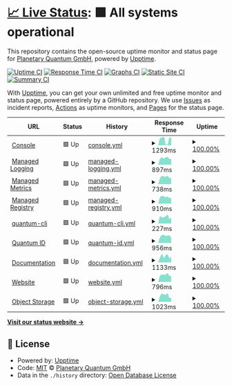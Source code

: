 # [📈 Live Status](https://status.planetary-quantum.com): <!--live status--> **🟩 All systems operational**

This repository contains the open-source uptime monitor and status page for [Planetary Quantum GmbH](https://www.planetary-quantum.com/), powered by [Upptime](https://github.com/upptime/upptime).

[![Uptime CI](https://github.com/hostwithquantum/status.planetary-quantum.com/workflows/Uptime%20CI/badge.svg)](https://github.com/hostwithquantum/status.planetary-quantum.com/actions?query=workflow%3A%22Uptime+CI%22)
[![Response Time CI](https://github.com/hostwithquantum/status.planetary-quantum.com/workflows/Response%20Time%20CI/badge.svg)](https://github.com/hostwithquantum/status.planetary-quantum.com/actions?query=workflow%3A%22Response+Time+CI%22)
[![Graphs CI](https://github.com/hostwithquantum/status.planetary-quantum.com/workflows/Graphs%20CI/badge.svg)](https://github.com/hostwithquantum/status.planetary-quantum.com/actions?query=workflow%3A%22Graphs+CI%22)
[![Static Site CI](https://github.com/hostwithquantum/status.planetary-quantum.com/workflows/Static%20Site%20CI/badge.svg)](https://github.com/hostwithquantum/status.planetary-quantum.com/actions?query=workflow%3A%22Static+Site+CI%22)
[![Summary CI](https://github.com/hostwithquantum/status.planetary-quantum.com/workflows/Summary%20CI/badge.svg)](https://github.com/hostwithquantum/status.planetary-quantum.com/actions?query=workflow%3A%22Summary+CI%22)

With [Upptime](https://upptime.js.org), you can get your own unlimited and free uptime monitor and status page, powered entirely by a GitHub repository. We use [Issues](https://github.com/hostwithquantum/status.planetary-quantum.com/issues) as incident reports, [Actions](https://github.com/hostwithquantum/status.planetary-quantum.com/actions) as uptime monitors, and [Pages](https://status.planetary-quantum.com) for the status page.

<!--start: status pages-->
<!-- This summary is generated by Upptime (https://github.com/upptime/upptime) -->
<!-- Do not edit this manually, your changes will be overwritten -->
<!-- prettier-ignore -->
| URL | Status | History | Response Time | Uptime |
| --- | ------ | ------- | ------------- | ------ |
| <img alt="" src="https://icons.duckduckgo.com/ip3/console.planetary-quantum.com.ico" height="13"> [Console](https://console.planetary-quantum.com/) | 🟩 Up | [console.yml](https://github.com/hostwithquantum/status.planetary-quantum.com/commits/HEAD/history/console.yml) | <details><summary><img alt="Response time graph" src="./graphs/console/response-time-week.png" height="20"> 1293ms</summary><br><a href="https://status.planetary-quantum.com/history/console"><img alt="Response time 1221" src="https://img.shields.io/endpoint?url=https%3A%2F%2Fraw.githubusercontent.com%2Fhostwithquantum%2Fstatus.planetary-quantum.com%2FHEAD%2Fapi%2Fconsole%2Fresponse-time.json"></a><br><a href="https://status.planetary-quantum.com/history/console"><img alt="24-hour response time 1788" src="https://img.shields.io/endpoint?url=https%3A%2F%2Fraw.githubusercontent.com%2Fhostwithquantum%2Fstatus.planetary-quantum.com%2FHEAD%2Fapi%2Fconsole%2Fresponse-time-day.json"></a><br><a href="https://status.planetary-quantum.com/history/console"><img alt="7-day response time 1293" src="https://img.shields.io/endpoint?url=https%3A%2F%2Fraw.githubusercontent.com%2Fhostwithquantum%2Fstatus.planetary-quantum.com%2FHEAD%2Fapi%2Fconsole%2Fresponse-time-week.json"></a><br><a href="https://status.planetary-quantum.com/history/console"><img alt="30-day response time 1163" src="https://img.shields.io/endpoint?url=https%3A%2F%2Fraw.githubusercontent.com%2Fhostwithquantum%2Fstatus.planetary-quantum.com%2FHEAD%2Fapi%2Fconsole%2Fresponse-time-month.json"></a><br><a href="https://status.planetary-quantum.com/history/console"><img alt="1-year response time 1186" src="https://img.shields.io/endpoint?url=https%3A%2F%2Fraw.githubusercontent.com%2Fhostwithquantum%2Fstatus.planetary-quantum.com%2FHEAD%2Fapi%2Fconsole%2Fresponse-time-year.json"></a></details> | <details><summary><a href="https://status.planetary-quantum.com/history/console">100.00%</a></summary><a href="https://status.planetary-quantum.com/history/console"><img alt="All-time uptime 99.93%" src="https://img.shields.io/endpoint?url=https%3A%2F%2Fraw.githubusercontent.com%2Fhostwithquantum%2Fstatus.planetary-quantum.com%2FHEAD%2Fapi%2Fconsole%2Fuptime.json"></a><br><a href="https://status.planetary-quantum.com/history/console"><img alt="24-hour uptime 100.00%" src="https://img.shields.io/endpoint?url=https%3A%2F%2Fraw.githubusercontent.com%2Fhostwithquantum%2Fstatus.planetary-quantum.com%2FHEAD%2Fapi%2Fconsole%2Fuptime-day.json"></a><br><a href="https://status.planetary-quantum.com/history/console"><img alt="7-day uptime 100.00%" src="https://img.shields.io/endpoint?url=https%3A%2F%2Fraw.githubusercontent.com%2Fhostwithquantum%2Fstatus.planetary-quantum.com%2FHEAD%2Fapi%2Fconsole%2Fuptime-week.json"></a><br><a href="https://status.planetary-quantum.com/history/console"><img alt="30-day uptime 99.97%" src="https://img.shields.io/endpoint?url=https%3A%2F%2Fraw.githubusercontent.com%2Fhostwithquantum%2Fstatus.planetary-quantum.com%2FHEAD%2Fapi%2Fconsole%2Fuptime-month.json"></a><br><a href="https://status.planetary-quantum.com/history/console"><img alt="1-year uptime 99.99%" src="https://img.shields.io/endpoint?url=https%3A%2F%2Fraw.githubusercontent.com%2Fhostwithquantum%2Fstatus.planetary-quantum.com%2FHEAD%2Fapi%2Fconsole%2Fuptime-year.json"></a></details>
| <img alt="" src="https://icons.duckduckgo.com/ip3/logs.planetary-quantum.com.ico" height="13"> [Managed Logging](https://logs.planetary-quantum.com/loki/ready) | 🟩 Up | [managed-logging.yml](https://github.com/hostwithquantum/status.planetary-quantum.com/commits/HEAD/history/managed-logging.yml) | <details><summary><img alt="Response time graph" src="./graphs/managed-logging/response-time-week.png" height="20"> 897ms</summary><br><a href="https://status.planetary-quantum.com/history/managed-logging"><img alt="Response time 817" src="https://img.shields.io/endpoint?url=https%3A%2F%2Fraw.githubusercontent.com%2Fhostwithquantum%2Fstatus.planetary-quantum.com%2FHEAD%2Fapi%2Fmanaged-logging%2Fresponse-time.json"></a><br><a href="https://status.planetary-quantum.com/history/managed-logging"><img alt="24-hour response time 772" src="https://img.shields.io/endpoint?url=https%3A%2F%2Fraw.githubusercontent.com%2Fhostwithquantum%2Fstatus.planetary-quantum.com%2FHEAD%2Fapi%2Fmanaged-logging%2Fresponse-time-day.json"></a><br><a href="https://status.planetary-quantum.com/history/managed-logging"><img alt="7-day response time 897" src="https://img.shields.io/endpoint?url=https%3A%2F%2Fraw.githubusercontent.com%2Fhostwithquantum%2Fstatus.planetary-quantum.com%2FHEAD%2Fapi%2Fmanaged-logging%2Fresponse-time-week.json"></a><br><a href="https://status.planetary-quantum.com/history/managed-logging"><img alt="30-day response time 876" src="https://img.shields.io/endpoint?url=https%3A%2F%2Fraw.githubusercontent.com%2Fhostwithquantum%2Fstatus.planetary-quantum.com%2FHEAD%2Fapi%2Fmanaged-logging%2Fresponse-time-month.json"></a><br><a href="https://status.planetary-quantum.com/history/managed-logging"><img alt="1-year response time 820" src="https://img.shields.io/endpoint?url=https%3A%2F%2Fraw.githubusercontent.com%2Fhostwithquantum%2Fstatus.planetary-quantum.com%2FHEAD%2Fapi%2Fmanaged-logging%2Fresponse-time-year.json"></a></details> | <details><summary><a href="https://status.planetary-quantum.com/history/managed-logging">100.00%</a></summary><a href="https://status.planetary-quantum.com/history/managed-logging"><img alt="All-time uptime 99.96%" src="https://img.shields.io/endpoint?url=https%3A%2F%2Fraw.githubusercontent.com%2Fhostwithquantum%2Fstatus.planetary-quantum.com%2FHEAD%2Fapi%2Fmanaged-logging%2Fuptime.json"></a><br><a href="https://status.planetary-quantum.com/history/managed-logging"><img alt="24-hour uptime 100.00%" src="https://img.shields.io/endpoint?url=https%3A%2F%2Fraw.githubusercontent.com%2Fhostwithquantum%2Fstatus.planetary-quantum.com%2FHEAD%2Fapi%2Fmanaged-logging%2Fuptime-day.json"></a><br><a href="https://status.planetary-quantum.com/history/managed-logging"><img alt="7-day uptime 100.00%" src="https://img.shields.io/endpoint?url=https%3A%2F%2Fraw.githubusercontent.com%2Fhostwithquantum%2Fstatus.planetary-quantum.com%2FHEAD%2Fapi%2Fmanaged-logging%2Fuptime-week.json"></a><br><a href="https://status.planetary-quantum.com/history/managed-logging"><img alt="30-day uptime 100.00%" src="https://img.shields.io/endpoint?url=https%3A%2F%2Fraw.githubusercontent.com%2Fhostwithquantum%2Fstatus.planetary-quantum.com%2FHEAD%2Fapi%2Fmanaged-logging%2Fuptime-month.json"></a><br><a href="https://status.planetary-quantum.com/history/managed-logging"><img alt="1-year uptime 99.93%" src="https://img.shields.io/endpoint?url=https%3A%2F%2Fraw.githubusercontent.com%2Fhostwithquantum%2Fstatus.planetary-quantum.com%2FHEAD%2Fapi%2Fmanaged-logging%2Fuptime-year.json"></a></details>
| <img alt="" src="https://icons.duckduckgo.com/ip3/metrics.planetary-quantum.com.ico" height="13"> [Managed Metrics](https://metrics.planetary-quantum.com/) | 🟩 Up | [managed-metrics.yml](https://github.com/hostwithquantum/status.planetary-quantum.com/commits/HEAD/history/managed-metrics.yml) | <details><summary><img alt="Response time graph" src="./graphs/managed-metrics/response-time-week.png" height="20"> 738ms</summary><br><a href="https://status.planetary-quantum.com/history/managed-metrics"><img alt="Response time 659" src="https://img.shields.io/endpoint?url=https%3A%2F%2Fraw.githubusercontent.com%2Fhostwithquantum%2Fstatus.planetary-quantum.com%2FHEAD%2Fapi%2Fmanaged-metrics%2Fresponse-time.json"></a><br><a href="https://status.planetary-quantum.com/history/managed-metrics"><img alt="24-hour response time 648" src="https://img.shields.io/endpoint?url=https%3A%2F%2Fraw.githubusercontent.com%2Fhostwithquantum%2Fstatus.planetary-quantum.com%2FHEAD%2Fapi%2Fmanaged-metrics%2Fresponse-time-day.json"></a><br><a href="https://status.planetary-quantum.com/history/managed-metrics"><img alt="7-day response time 738" src="https://img.shields.io/endpoint?url=https%3A%2F%2Fraw.githubusercontent.com%2Fhostwithquantum%2Fstatus.planetary-quantum.com%2FHEAD%2Fapi%2Fmanaged-metrics%2Fresponse-time-week.json"></a><br><a href="https://status.planetary-quantum.com/history/managed-metrics"><img alt="30-day response time 700" src="https://img.shields.io/endpoint?url=https%3A%2F%2Fraw.githubusercontent.com%2Fhostwithquantum%2Fstatus.planetary-quantum.com%2FHEAD%2Fapi%2Fmanaged-metrics%2Fresponse-time-month.json"></a><br><a href="https://status.planetary-quantum.com/history/managed-metrics"><img alt="1-year response time 660" src="https://img.shields.io/endpoint?url=https%3A%2F%2Fraw.githubusercontent.com%2Fhostwithquantum%2Fstatus.planetary-quantum.com%2FHEAD%2Fapi%2Fmanaged-metrics%2Fresponse-time-year.json"></a></details> | <details><summary><a href="https://status.planetary-quantum.com/history/managed-metrics">100.00%</a></summary><a href="https://status.planetary-quantum.com/history/managed-metrics"><img alt="All-time uptime 99.99%" src="https://img.shields.io/endpoint?url=https%3A%2F%2Fraw.githubusercontent.com%2Fhostwithquantum%2Fstatus.planetary-quantum.com%2FHEAD%2Fapi%2Fmanaged-metrics%2Fuptime.json"></a><br><a href="https://status.planetary-quantum.com/history/managed-metrics"><img alt="24-hour uptime 100.00%" src="https://img.shields.io/endpoint?url=https%3A%2F%2Fraw.githubusercontent.com%2Fhostwithquantum%2Fstatus.planetary-quantum.com%2FHEAD%2Fapi%2Fmanaged-metrics%2Fuptime-day.json"></a><br><a href="https://status.planetary-quantum.com/history/managed-metrics"><img alt="7-day uptime 100.00%" src="https://img.shields.io/endpoint?url=https%3A%2F%2Fraw.githubusercontent.com%2Fhostwithquantum%2Fstatus.planetary-quantum.com%2FHEAD%2Fapi%2Fmanaged-metrics%2Fuptime-week.json"></a><br><a href="https://status.planetary-quantum.com/history/managed-metrics"><img alt="30-day uptime 100.00%" src="https://img.shields.io/endpoint?url=https%3A%2F%2Fraw.githubusercontent.com%2Fhostwithquantum%2Fstatus.planetary-quantum.com%2FHEAD%2Fapi%2Fmanaged-metrics%2Fuptime-month.json"></a><br><a href="https://status.planetary-quantum.com/history/managed-metrics"><img alt="1-year uptime 100.00%" src="https://img.shields.io/endpoint?url=https%3A%2F%2Fraw.githubusercontent.com%2Fhostwithquantum%2Fstatus.planetary-quantum.com%2FHEAD%2Fapi%2Fmanaged-metrics%2Fuptime-year.json"></a></details>
| <img alt="" src="https://icons.duckduckgo.com/ip3/r.planetary-quantum.com.ico" height="13"> [Managed Registry](https://r.planetary-quantum.com/) | 🟩 Up | [managed-registry.yml](https://github.com/hostwithquantum/status.planetary-quantum.com/commits/HEAD/history/managed-registry.yml) | <details><summary><img alt="Response time graph" src="./graphs/managed-registry/response-time-week.png" height="20"> 910ms</summary><br><a href="https://status.planetary-quantum.com/history/managed-registry"><img alt="Response time 803" src="https://img.shields.io/endpoint?url=https%3A%2F%2Fraw.githubusercontent.com%2Fhostwithquantum%2Fstatus.planetary-quantum.com%2FHEAD%2Fapi%2Fmanaged-registry%2Fresponse-time.json"></a><br><a href="https://status.planetary-quantum.com/history/managed-registry"><img alt="24-hour response time 843" src="https://img.shields.io/endpoint?url=https%3A%2F%2Fraw.githubusercontent.com%2Fhostwithquantum%2Fstatus.planetary-quantum.com%2FHEAD%2Fapi%2Fmanaged-registry%2Fresponse-time-day.json"></a><br><a href="https://status.planetary-quantum.com/history/managed-registry"><img alt="7-day response time 910" src="https://img.shields.io/endpoint?url=https%3A%2F%2Fraw.githubusercontent.com%2Fhostwithquantum%2Fstatus.planetary-quantum.com%2FHEAD%2Fapi%2Fmanaged-registry%2Fresponse-time-week.json"></a><br><a href="https://status.planetary-quantum.com/history/managed-registry"><img alt="30-day response time 855" src="https://img.shields.io/endpoint?url=https%3A%2F%2Fraw.githubusercontent.com%2Fhostwithquantum%2Fstatus.planetary-quantum.com%2FHEAD%2Fapi%2Fmanaged-registry%2Fresponse-time-month.json"></a><br><a href="https://status.planetary-quantum.com/history/managed-registry"><img alt="1-year response time 805" src="https://img.shields.io/endpoint?url=https%3A%2F%2Fraw.githubusercontent.com%2Fhostwithquantum%2Fstatus.planetary-quantum.com%2FHEAD%2Fapi%2Fmanaged-registry%2Fresponse-time-year.json"></a></details> | <details><summary><a href="https://status.planetary-quantum.com/history/managed-registry">100.00%</a></summary><a href="https://status.planetary-quantum.com/history/managed-registry"><img alt="All-time uptime 99.99%" src="https://img.shields.io/endpoint?url=https%3A%2F%2Fraw.githubusercontent.com%2Fhostwithquantum%2Fstatus.planetary-quantum.com%2FHEAD%2Fapi%2Fmanaged-registry%2Fuptime.json"></a><br><a href="https://status.planetary-quantum.com/history/managed-registry"><img alt="24-hour uptime 100.00%" src="https://img.shields.io/endpoint?url=https%3A%2F%2Fraw.githubusercontent.com%2Fhostwithquantum%2Fstatus.planetary-quantum.com%2FHEAD%2Fapi%2Fmanaged-registry%2Fuptime-day.json"></a><br><a href="https://status.planetary-quantum.com/history/managed-registry"><img alt="7-day uptime 100.00%" src="https://img.shields.io/endpoint?url=https%3A%2F%2Fraw.githubusercontent.com%2Fhostwithquantum%2Fstatus.planetary-quantum.com%2FHEAD%2Fapi%2Fmanaged-registry%2Fuptime-week.json"></a><br><a href="https://status.planetary-quantum.com/history/managed-registry"><img alt="30-day uptime 100.00%" src="https://img.shields.io/endpoint?url=https%3A%2F%2Fraw.githubusercontent.com%2Fhostwithquantum%2Fstatus.planetary-quantum.com%2FHEAD%2Fapi%2Fmanaged-registry%2Fuptime-month.json"></a><br><a href="https://status.planetary-quantum.com/history/managed-registry"><img alt="1-year uptime 100.00%" src="https://img.shields.io/endpoint?url=https%3A%2F%2Fraw.githubusercontent.com%2Fhostwithquantum%2Fstatus.planetary-quantum.com%2FHEAD%2Fapi%2Fmanaged-registry%2Fuptime-year.json"></a></details>
| <img alt="" src="https://icons.duckduckgo.com/ip3/cli.planetary-quantum.com.ico" height="13"> [quantum-cli](https://cli.planetary-quantum.com/) | 🟩 Up | [quantum-cli.yml](https://github.com/hostwithquantum/status.planetary-quantum.com/commits/HEAD/history/quantum-cli.yml) | <details><summary><img alt="Response time graph" src="./graphs/quantum-cli/response-time-week.png" height="20"> 227ms</summary><br><a href="https://status.planetary-quantum.com/history/quantum-cli"><img alt="Response time 215" src="https://img.shields.io/endpoint?url=https%3A%2F%2Fraw.githubusercontent.com%2Fhostwithquantum%2Fstatus.planetary-quantum.com%2FHEAD%2Fapi%2Fquantum-cli%2Fresponse-time.json"></a><br><a href="https://status.planetary-quantum.com/history/quantum-cli"><img alt="24-hour response time 206" src="https://img.shields.io/endpoint?url=https%3A%2F%2Fraw.githubusercontent.com%2Fhostwithquantum%2Fstatus.planetary-quantum.com%2FHEAD%2Fapi%2Fquantum-cli%2Fresponse-time-day.json"></a><br><a href="https://status.planetary-quantum.com/history/quantum-cli"><img alt="7-day response time 227" src="https://img.shields.io/endpoint?url=https%3A%2F%2Fraw.githubusercontent.com%2Fhostwithquantum%2Fstatus.planetary-quantum.com%2FHEAD%2Fapi%2Fquantum-cli%2Fresponse-time-week.json"></a><br><a href="https://status.planetary-quantum.com/history/quantum-cli"><img alt="30-day response time 227" src="https://img.shields.io/endpoint?url=https%3A%2F%2Fraw.githubusercontent.com%2Fhostwithquantum%2Fstatus.planetary-quantum.com%2FHEAD%2Fapi%2Fquantum-cli%2Fresponse-time-month.json"></a><br><a href="https://status.planetary-quantum.com/history/quantum-cli"><img alt="1-year response time 214" src="https://img.shields.io/endpoint?url=https%3A%2F%2Fraw.githubusercontent.com%2Fhostwithquantum%2Fstatus.planetary-quantum.com%2FHEAD%2Fapi%2Fquantum-cli%2Fresponse-time-year.json"></a></details> | <details><summary><a href="https://status.planetary-quantum.com/history/quantum-cli">100.00%</a></summary><a href="https://status.planetary-quantum.com/history/quantum-cli"><img alt="All-time uptime 99.99%" src="https://img.shields.io/endpoint?url=https%3A%2F%2Fraw.githubusercontent.com%2Fhostwithquantum%2Fstatus.planetary-quantum.com%2FHEAD%2Fapi%2Fquantum-cli%2Fuptime.json"></a><br><a href="https://status.planetary-quantum.com/history/quantum-cli"><img alt="24-hour uptime 100.00%" src="https://img.shields.io/endpoint?url=https%3A%2F%2Fraw.githubusercontent.com%2Fhostwithquantum%2Fstatus.planetary-quantum.com%2FHEAD%2Fapi%2Fquantum-cli%2Fuptime-day.json"></a><br><a href="https://status.planetary-quantum.com/history/quantum-cli"><img alt="7-day uptime 100.00%" src="https://img.shields.io/endpoint?url=https%3A%2F%2Fraw.githubusercontent.com%2Fhostwithquantum%2Fstatus.planetary-quantum.com%2FHEAD%2Fapi%2Fquantum-cli%2Fuptime-week.json"></a><br><a href="https://status.planetary-quantum.com/history/quantum-cli"><img alt="30-day uptime 100.00%" src="https://img.shields.io/endpoint?url=https%3A%2F%2Fraw.githubusercontent.com%2Fhostwithquantum%2Fstatus.planetary-quantum.com%2FHEAD%2Fapi%2Fquantum-cli%2Fuptime-month.json"></a><br><a href="https://status.planetary-quantum.com/history/quantum-cli"><img alt="1-year uptime 99.99%" src="https://img.shields.io/endpoint?url=https%3A%2F%2Fraw.githubusercontent.com%2Fhostwithquantum%2Fstatus.planetary-quantum.com%2FHEAD%2Fapi%2Fquantum-cli%2Fuptime-year.json"></a></details>
| <img alt="" src="https://icons.duckduckgo.com/ip3/id.planetary-quantum.com.ico" height="13"> [Quantum ID](https://id.planetary-quantum.com/) | 🟩 Up | [quantum-id.yml](https://github.com/hostwithquantum/status.planetary-quantum.com/commits/HEAD/history/quantum-id.yml) | <details><summary><img alt="Response time graph" src="./graphs/quantum-id/response-time-week.png" height="20"> 956ms</summary><br><a href="https://status.planetary-quantum.com/history/quantum-id"><img alt="Response time 878" src="https://img.shields.io/endpoint?url=https%3A%2F%2Fraw.githubusercontent.com%2Fhostwithquantum%2Fstatus.planetary-quantum.com%2FHEAD%2Fapi%2Fquantum-id%2Fresponse-time.json"></a><br><a href="https://status.planetary-quantum.com/history/quantum-id"><img alt="24-hour response time 702" src="https://img.shields.io/endpoint?url=https%3A%2F%2Fraw.githubusercontent.com%2Fhostwithquantum%2Fstatus.planetary-quantum.com%2FHEAD%2Fapi%2Fquantum-id%2Fresponse-time-day.json"></a><br><a href="https://status.planetary-quantum.com/history/quantum-id"><img alt="7-day response time 956" src="https://img.shields.io/endpoint?url=https%3A%2F%2Fraw.githubusercontent.com%2Fhostwithquantum%2Fstatus.planetary-quantum.com%2FHEAD%2Fapi%2Fquantum-id%2Fresponse-time-week.json"></a><br><a href="https://status.planetary-quantum.com/history/quantum-id"><img alt="30-day response time 896" src="https://img.shields.io/endpoint?url=https%3A%2F%2Fraw.githubusercontent.com%2Fhostwithquantum%2Fstatus.planetary-quantum.com%2FHEAD%2Fapi%2Fquantum-id%2Fresponse-time-month.json"></a><br><a href="https://status.planetary-quantum.com/history/quantum-id"><img alt="1-year response time 855" src="https://img.shields.io/endpoint?url=https%3A%2F%2Fraw.githubusercontent.com%2Fhostwithquantum%2Fstatus.planetary-quantum.com%2FHEAD%2Fapi%2Fquantum-id%2Fresponse-time-year.json"></a></details> | <details><summary><a href="https://status.planetary-quantum.com/history/quantum-id">100.00%</a></summary><a href="https://status.planetary-quantum.com/history/quantum-id"><img alt="All-time uptime 99.99%" src="https://img.shields.io/endpoint?url=https%3A%2F%2Fraw.githubusercontent.com%2Fhostwithquantum%2Fstatus.planetary-quantum.com%2FHEAD%2Fapi%2Fquantum-id%2Fuptime.json"></a><br><a href="https://status.planetary-quantum.com/history/quantum-id"><img alt="24-hour uptime 100.00%" src="https://img.shields.io/endpoint?url=https%3A%2F%2Fraw.githubusercontent.com%2Fhostwithquantum%2Fstatus.planetary-quantum.com%2FHEAD%2Fapi%2Fquantum-id%2Fuptime-day.json"></a><br><a href="https://status.planetary-quantum.com/history/quantum-id"><img alt="7-day uptime 100.00%" src="https://img.shields.io/endpoint?url=https%3A%2F%2Fraw.githubusercontent.com%2Fhostwithquantum%2Fstatus.planetary-quantum.com%2FHEAD%2Fapi%2Fquantum-id%2Fuptime-week.json"></a><br><a href="https://status.planetary-quantum.com/history/quantum-id"><img alt="30-day uptime 100.00%" src="https://img.shields.io/endpoint?url=https%3A%2F%2Fraw.githubusercontent.com%2Fhostwithquantum%2Fstatus.planetary-quantum.com%2FHEAD%2Fapi%2Fquantum-id%2Fuptime-month.json"></a><br><a href="https://status.planetary-quantum.com/history/quantum-id"><img alt="1-year uptime 100.00%" src="https://img.shields.io/endpoint?url=https%3A%2F%2Fraw.githubusercontent.com%2Fhostwithquantum%2Fstatus.planetary-quantum.com%2FHEAD%2Fapi%2Fquantum-id%2Fuptime-year.json"></a></details>
| <img alt="" src="https://icons.duckduckgo.com/ip3/docs.planetary-quantum.com.ico" height="13"> [Documentation](https://docs.planetary-quantum.com/) | 🟩 Up | [documentation.yml](https://github.com/hostwithquantum/status.planetary-quantum.com/commits/HEAD/history/documentation.yml) | <details><summary><img alt="Response time graph" src="./graphs/documentation/response-time-week.png" height="20"> 1133ms</summary><br><a href="https://status.planetary-quantum.com/history/documentation"><img alt="Response time 934" src="https://img.shields.io/endpoint?url=https%3A%2F%2Fraw.githubusercontent.com%2Fhostwithquantum%2Fstatus.planetary-quantum.com%2FHEAD%2Fapi%2Fdocumentation%2Fresponse-time.json"></a><br><a href="https://status.planetary-quantum.com/history/documentation"><img alt="24-hour response time 1142" src="https://img.shields.io/endpoint?url=https%3A%2F%2Fraw.githubusercontent.com%2Fhostwithquantum%2Fstatus.planetary-quantum.com%2FHEAD%2Fapi%2Fdocumentation%2Fresponse-time-day.json"></a><br><a href="https://status.planetary-quantum.com/history/documentation"><img alt="7-day response time 1133" src="https://img.shields.io/endpoint?url=https%3A%2F%2Fraw.githubusercontent.com%2Fhostwithquantum%2Fstatus.planetary-quantum.com%2FHEAD%2Fapi%2Fdocumentation%2Fresponse-time-week.json"></a><br><a href="https://status.planetary-quantum.com/history/documentation"><img alt="30-day response time 1158" src="https://img.shields.io/endpoint?url=https%3A%2F%2Fraw.githubusercontent.com%2Fhostwithquantum%2Fstatus.planetary-quantum.com%2FHEAD%2Fapi%2Fdocumentation%2Fresponse-time-month.json"></a><br><a href="https://status.planetary-quantum.com/history/documentation"><img alt="1-year response time 960" src="https://img.shields.io/endpoint?url=https%3A%2F%2Fraw.githubusercontent.com%2Fhostwithquantum%2Fstatus.planetary-quantum.com%2FHEAD%2Fapi%2Fdocumentation%2Fresponse-time-year.json"></a></details> | <details><summary><a href="https://status.planetary-quantum.com/history/documentation">100.00%</a></summary><a href="https://status.planetary-quantum.com/history/documentation"><img alt="All-time uptime 99.99%" src="https://img.shields.io/endpoint?url=https%3A%2F%2Fraw.githubusercontent.com%2Fhostwithquantum%2Fstatus.planetary-quantum.com%2FHEAD%2Fapi%2Fdocumentation%2Fuptime.json"></a><br><a href="https://status.planetary-quantum.com/history/documentation"><img alt="24-hour uptime 100.00%" src="https://img.shields.io/endpoint?url=https%3A%2F%2Fraw.githubusercontent.com%2Fhostwithquantum%2Fstatus.planetary-quantum.com%2FHEAD%2Fapi%2Fdocumentation%2Fuptime-day.json"></a><br><a href="https://status.planetary-quantum.com/history/documentation"><img alt="7-day uptime 100.00%" src="https://img.shields.io/endpoint?url=https%3A%2F%2Fraw.githubusercontent.com%2Fhostwithquantum%2Fstatus.planetary-quantum.com%2FHEAD%2Fapi%2Fdocumentation%2Fuptime-week.json"></a><br><a href="https://status.planetary-quantum.com/history/documentation"><img alt="30-day uptime 100.00%" src="https://img.shields.io/endpoint?url=https%3A%2F%2Fraw.githubusercontent.com%2Fhostwithquantum%2Fstatus.planetary-quantum.com%2FHEAD%2Fapi%2Fdocumentation%2Fuptime-month.json"></a><br><a href="https://status.planetary-quantum.com/history/documentation"><img alt="1-year uptime 99.99%" src="https://img.shields.io/endpoint?url=https%3A%2F%2Fraw.githubusercontent.com%2Fhostwithquantum%2Fstatus.planetary-quantum.com%2FHEAD%2Fapi%2Fdocumentation%2Fuptime-year.json"></a></details>
| <img alt="" src="https://icons.duckduckgo.com/ip3/www.planetary-quantum.com.ico" height="13"> [Website](https://www.planetary-quantum.com/) | 🟩 Up | [website.yml](https://github.com/hostwithquantum/status.planetary-quantum.com/commits/HEAD/history/website.yml) | <details><summary><img alt="Response time graph" src="./graphs/website/response-time-week.png" height="20"> 796ms</summary><br><a href="https://status.planetary-quantum.com/history/website"><img alt="Response time 842" src="https://img.shields.io/endpoint?url=https%3A%2F%2Fraw.githubusercontent.com%2Fhostwithquantum%2Fstatus.planetary-quantum.com%2FHEAD%2Fapi%2Fwebsite%2Fresponse-time.json"></a><br><a href="https://status.planetary-quantum.com/history/website"><img alt="24-hour response time 691" src="https://img.shields.io/endpoint?url=https%3A%2F%2Fraw.githubusercontent.com%2Fhostwithquantum%2Fstatus.planetary-quantum.com%2FHEAD%2Fapi%2Fwebsite%2Fresponse-time-day.json"></a><br><a href="https://status.planetary-quantum.com/history/website"><img alt="7-day response time 796" src="https://img.shields.io/endpoint?url=https%3A%2F%2Fraw.githubusercontent.com%2Fhostwithquantum%2Fstatus.planetary-quantum.com%2FHEAD%2Fapi%2Fwebsite%2Fresponse-time-week.json"></a><br><a href="https://status.planetary-quantum.com/history/website"><img alt="30-day response time 775" src="https://img.shields.io/endpoint?url=https%3A%2F%2Fraw.githubusercontent.com%2Fhostwithquantum%2Fstatus.planetary-quantum.com%2FHEAD%2Fapi%2Fwebsite%2Fresponse-time-month.json"></a><br><a href="https://status.planetary-quantum.com/history/website"><img alt="1-year response time 749" src="https://img.shields.io/endpoint?url=https%3A%2F%2Fraw.githubusercontent.com%2Fhostwithquantum%2Fstatus.planetary-quantum.com%2FHEAD%2Fapi%2Fwebsite%2Fresponse-time-year.json"></a></details> | <details><summary><a href="https://status.planetary-quantum.com/history/website">100.00%</a></summary><a href="https://status.planetary-quantum.com/history/website"><img alt="All-time uptime 99.97%" src="https://img.shields.io/endpoint?url=https%3A%2F%2Fraw.githubusercontent.com%2Fhostwithquantum%2Fstatus.planetary-quantum.com%2FHEAD%2Fapi%2Fwebsite%2Fuptime.json"></a><br><a href="https://status.planetary-quantum.com/history/website"><img alt="24-hour uptime 100.00%" src="https://img.shields.io/endpoint?url=https%3A%2F%2Fraw.githubusercontent.com%2Fhostwithquantum%2Fstatus.planetary-quantum.com%2FHEAD%2Fapi%2Fwebsite%2Fuptime-day.json"></a><br><a href="https://status.planetary-quantum.com/history/website"><img alt="7-day uptime 100.00%" src="https://img.shields.io/endpoint?url=https%3A%2F%2Fraw.githubusercontent.com%2Fhostwithquantum%2Fstatus.planetary-quantum.com%2FHEAD%2Fapi%2Fwebsite%2Fuptime-week.json"></a><br><a href="https://status.planetary-quantum.com/history/website"><img alt="30-day uptime 100.00%" src="https://img.shields.io/endpoint?url=https%3A%2F%2Fraw.githubusercontent.com%2Fhostwithquantum%2Fstatus.planetary-quantum.com%2FHEAD%2Fapi%2Fwebsite%2Fuptime-month.json"></a><br><a href="https://status.planetary-quantum.com/history/website"><img alt="1-year uptime 100.00%" src="https://img.shields.io/endpoint?url=https%3A%2F%2Fraw.githubusercontent.com%2Fhostwithquantum%2Fstatus.planetary-quantum.com%2FHEAD%2Fapi%2Fwebsite%2Fuptime-year.json"></a></details>
| <img alt="" src="https://icons.duckduckgo.com/ip3/s3.storage.planetary-networks.de.ico" height="13"> [Object Storage](https://s3.storage.planetary-networks.de/) | 🟩 Up | [object-storage.yml](https://github.com/hostwithquantum/status.planetary-quantum.com/commits/HEAD/history/object-storage.yml) | <details><summary><img alt="Response time graph" src="./graphs/object-storage/response-time-week.png" height="20"> 1023ms</summary><br><a href="https://status.planetary-quantum.com/history/object-storage"><img alt="Response time 915" src="https://img.shields.io/endpoint?url=https%3A%2F%2Fraw.githubusercontent.com%2Fhostwithquantum%2Fstatus.planetary-quantum.com%2FHEAD%2Fapi%2Fobject-storage%2Fresponse-time.json"></a><br><a href="https://status.planetary-quantum.com/history/object-storage"><img alt="24-hour response time 642" src="https://img.shields.io/endpoint?url=https%3A%2F%2Fraw.githubusercontent.com%2Fhostwithquantum%2Fstatus.planetary-quantum.com%2FHEAD%2Fapi%2Fobject-storage%2Fresponse-time-day.json"></a><br><a href="https://status.planetary-quantum.com/history/object-storage"><img alt="7-day response time 1023" src="https://img.shields.io/endpoint?url=https%3A%2F%2Fraw.githubusercontent.com%2Fhostwithquantum%2Fstatus.planetary-quantum.com%2FHEAD%2Fapi%2Fobject-storage%2Fresponse-time-week.json"></a><br><a href="https://status.planetary-quantum.com/history/object-storage"><img alt="30-day response time 943" src="https://img.shields.io/endpoint?url=https%3A%2F%2Fraw.githubusercontent.com%2Fhostwithquantum%2Fstatus.planetary-quantum.com%2FHEAD%2Fapi%2Fobject-storage%2Fresponse-time-month.json"></a><br><a href="https://status.planetary-quantum.com/history/object-storage"><img alt="1-year response time 930" src="https://img.shields.io/endpoint?url=https%3A%2F%2Fraw.githubusercontent.com%2Fhostwithquantum%2Fstatus.planetary-quantum.com%2FHEAD%2Fapi%2Fobject-storage%2Fresponse-time-year.json"></a></details> | <details><summary><a href="https://status.planetary-quantum.com/history/object-storage">100.00%</a></summary><a href="https://status.planetary-quantum.com/history/object-storage"><img alt="All-time uptime 99.95%" src="https://img.shields.io/endpoint?url=https%3A%2F%2Fraw.githubusercontent.com%2Fhostwithquantum%2Fstatus.planetary-quantum.com%2FHEAD%2Fapi%2Fobject-storage%2Fuptime.json"></a><br><a href="https://status.planetary-quantum.com/history/object-storage"><img alt="24-hour uptime 100.00%" src="https://img.shields.io/endpoint?url=https%3A%2F%2Fraw.githubusercontent.com%2Fhostwithquantum%2Fstatus.planetary-quantum.com%2FHEAD%2Fapi%2Fobject-storage%2Fuptime-day.json"></a><br><a href="https://status.planetary-quantum.com/history/object-storage"><img alt="7-day uptime 100.00%" src="https://img.shields.io/endpoint?url=https%3A%2F%2Fraw.githubusercontent.com%2Fhostwithquantum%2Fstatus.planetary-quantum.com%2FHEAD%2Fapi%2Fobject-storage%2Fuptime-week.json"></a><br><a href="https://status.planetary-quantum.com/history/object-storage"><img alt="30-day uptime 99.95%" src="https://img.shields.io/endpoint?url=https%3A%2F%2Fraw.githubusercontent.com%2Fhostwithquantum%2Fstatus.planetary-quantum.com%2FHEAD%2Fapi%2Fobject-storage%2Fuptime-month.json"></a><br><a href="https://status.planetary-quantum.com/history/object-storage"><img alt="1-year uptime 99.99%" src="https://img.shields.io/endpoint?url=https%3A%2F%2Fraw.githubusercontent.com%2Fhostwithquantum%2Fstatus.planetary-quantum.com%2FHEAD%2Fapi%2Fobject-storage%2Fuptime-year.json"></a></details>

<!--end: status pages-->

[**Visit our status website →**](https://status.planetary-quantum.com)

## 📄 License

- Powered by: [Upptime](https://github.com/upptime/upptime)
- Code: [MIT](./LICENSE) © [Planetary Quantum GmbH](https://www.planetary-quantum.com/)
- Data in the `./history` directory: [Open Database License](https://opendatacommons.org/licenses/odbl/1-0/)
